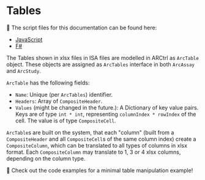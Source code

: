 # Tables

🔗 The script files for this documentation can be found here:
- [JavaScript](/scripts_js/Tables.js)
- [F#](/scripts_fsharp/Tables.fsx)

The Tables shown in xlsx files in ISA files are modelled in ARCtrl as `ArcTable` object. These objects are assigned as `ArcTables` interface in both `ArcAssay` and `ArcStudy`.

`ArcTable` has the following fields:
- `Name`: Unique (per `ArcTables`) identifier.
- `Headers`: Array of `CompositeHeader`.
- `Values` (might be changed in the future.): A Dictionary of key value pairs. Keys are of type `int * int`, representing `columnIndex * rowIndex` of the cell. The value is of type `CompositeCell`.

`ArcTable`s are built on the system, that each "column" (built from a `CompositeHeader` and all `CompositeCell`s of the same column index) create a `CompositeColumn`, which can be translated to all types of columns in xlsx format. Each `CompositeColumn` may translate to 1, 3 or 4 xlsx columns, depending on the column type. 

🔗 Check out the code examples for a minimal table manipulation example!